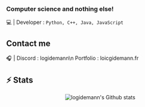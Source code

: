### Computer science and nothing else! 

💻 | Developer : ```Python, C++, Java, JavaScript```

## Contact me
🎧 | Discord : logidemann\n
Portfolio : loicgidemann.fr
## ⚡ Stats
<p align="center">

  <img src="https://github-readme-stats.vercel.app/api?username=logidemann&theme=tokyonight&show_icons=true&count_private=true" alt="logidemann's Github stats">
</p>

